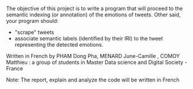 The objective of this project is to write a program that will proceed to
the semantic indexing (or annotation) of the emotions of tweets. Other
said, your program should:
- "scrape" tweets
- associate semantic labels (identified by their IRI) to the
tweet representing the detected emotions.

Written in French by PHAM Dong Pha, MENARD June-Camille , COMOY Matthieu : a group of students in Master Data science and Digital Society - France

Note: The report, explain and analyze the code will be written in French
